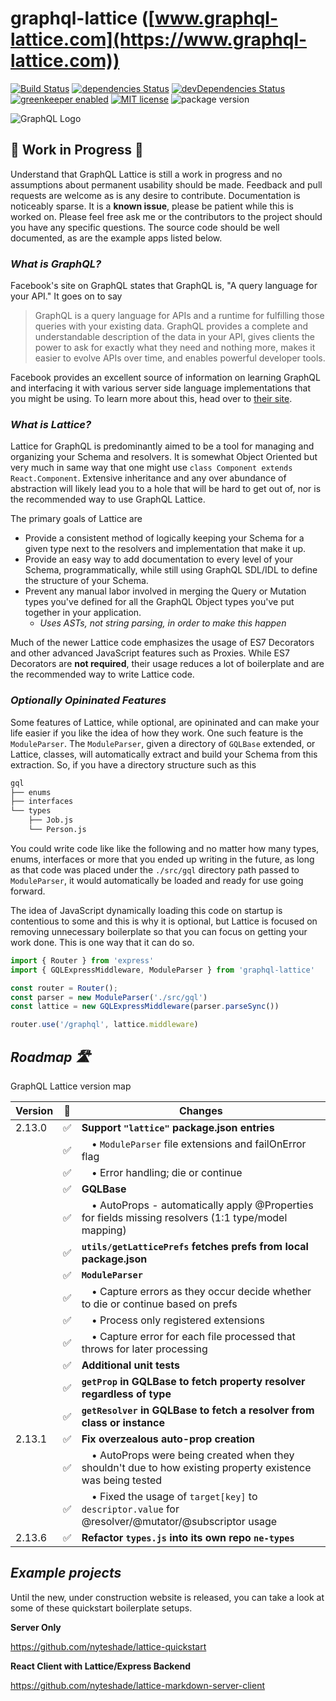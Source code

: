 # graphql-lattice ([www.graphql-lattice.com](https://www.graphql-lattice.com))

[![Build Status](https://travis-ci.org/nyteshade/graphql-lattice.svg?branch=master)](https://travis-ci.org/nyteshade/graphql-lattice) [![dependencies Status](https://david-dm.org/nyteshade/graphql-lattice/status.svg)](https://david-dm.org/nyteshade/graphql-lattice) [![devDependencies Status](https://david-dm.org/nyteshade/graphql-lattice/dev-status.svg)](https://david-dm.org/nyteshade/graphql-lattice?type=dev) [![greenkeeper enabled](https://badges.greenkeeper.io/nyteshade/graphql-lattice.svg)](https://greenkeeper.io/) [![MIT license](https://img.shields.io/badge/License-MIT-blue.svg)](https://lbesson.mit-license.org/) ![package version](https://img.shields.io/badge/dynamic/json.svg?label=version&uri=https%3A%2F%2Fraw.githubusercontent.com%2Fnyteshade%2Fgraphql-lattice%2Fmaster%2Fpackage.json&query=version&colorB=1d7ebe)

![GraphQL Logo](http://www.graphql-lattice.com/assets/lattice/logo_circled_256x256.png)

## 🚧 Work in Progress 🚨
Understand that GraphQL Lattice is still a work in progress and no assumptions about permanent usability should be made. Feedback and pull requests are welcome as is any desire to contribute. Documentation is noticeably sparse. It is a **known issue**, please be patient while this is worked on. Please feel free ask me or the contributors to the project should you have any specific questions. The source code should be well documented, as are the example apps listed below.

### _What is GraphQL?_
Facebook's site on GraphQL states that GraphQL is, "A query language for your API." It goes on to say

> GraphQL is a query language for APIs and a runtime for fulfilling those queries with your existing data. GraphQL provides a complete and understandable description of the data in your API, gives clients the power to ask for exactly what they need and nothing more, makes it easier to evolve APIs over time, and enables powerful developer tools.

Facebook provides an excellent source of information on learning GraphQL and interfacing it with various server side language implementations that you might be using. To learn more about this, head over to [their site](https://www.graphql.org).

### _What is Lattice?_
Lattice for GraphQL is predominantly aimed to be a tool for managing and organizing your Schema and resolvers. It is somewhat Object Oriented but very much in same way that one might use `class Component extends React.Component`. Extensive inheritance and any over abundance of abstraction will likely lead you to a hole that will be hard to get out of, nor is the recommended way to use GraphQL Lattice.

The primary goals of Lattice are

 * Provide a consistent method of logically keeping your Schema for a given type next to the resolvers and implementation that make it up.
 * Provide an easy way to add documentation to every level of your Schema, programmatically, while still using GraphQL SDL/IDL to define the structure of your Schema.
 * Prevent any manual labor involved in merging the Query or Mutation types you've defined for all the GraphQL Object types you've put together in your application.
   * _*Uses ASTs, not string parsing, in order to make this happen*_

Much of the newer Lattice code emphasizes the usage of ES7 Decorators and other advanced JavaScript features such as Proxies. While ES7 Decorators are **not required**, their usage reduces a lot of boilerplate and are the recommended way to write Lattice code.

### _Optionally Opininated Features_
Some features of Lattice, while optional, are opininated and can make your life easier if you like the idea of how they work. One such feature is the `ModuleParser`. The `ModuleParser`, given a directory of `GQLBase` extended, or Lattice, classes, will automatically extract and build your Schema from this extraction. So, if you have a directory structure such as this

```sh
gql
├── enums
├── interfaces
└── types
    ├── Job.js
    └── Person.js
```

You could write code like like the following and no matter how many types, enums, interfaces or more that you ended up writing in the future, as long as that code was placed under the `./src/gql` directory path passed to `ModuleParser`, it would automatically be loaded and ready for use going forward.

The idea of JavaScript dynamically loading this code on startup is contentious to some and this is why it is optional, but Lattice is focused on removing unnecessary boilerplate so that you can focus on getting your work done. This is one way that it can do so.

```js
import { Router } from 'express'
import { GQLExpressMiddleware, ModuleParser } from 'graphql-lattice'

const router = Router();
const parser = new ModuleParser('./src/gql')
const lattice = new GQLExpressMiddleware(parser.parseSync())

router.use('/graphql', lattice.middleware)
```

## _Roadmap 🛣_
GraphQL Lattice version map

|Version| 🚧 |Changes|
|-------|---|-------|
|2.13.0|✅|**Support `"lattice"` package.json entries**|
||✅|&emsp;• `ModuleParser` file extensions and failOnError flag|
||✅|&emsp;• Error handling; die or continue|
||✅|**GQLBase**|
||✅|&emsp;• AutoProps - automatically apply @Properties for fields missing resolvers (1:1 type/model mapping)|
||✅|**`utils/getLatticePrefs` fetches prefs from local package.json**
||✅|**`ModuleParser`**|
||✅|&emsp;• Capture errors as they occur decide whether to die or continue based on prefs|
||✅|&emsp;• Process only registered extensions|
||✅|&emsp;• Capture error for each file processed that throws for later processing|
||✅|**Additional unit tests**|
||✅|**`getProp` in GQLBase to fetch property resolver regardless of type**|
||✅|**`getResolver` in GQLBase to fetch a resolver from class or instance**|
|2.13.1|✅|**Fix overzealous auto-prop creation**|
||✅|&emsp;• AutoProps were being created when they shouldn't due to how existing property existence was being tested|
||✅|&emsp;• Fixed the usage of `target[key]` to `descriptor.value` for @resolver/@mutator/@subscriptor usage|
|2.13.6|✅|**Refactor `types.js` into its own repo `ne-types`**|

## _Example projects_

Until the new, under construction website is released, you can take a look at some of these quickstart boilerplate setups.

**Server Only**

https://github.com/nyteshade/lattice-quickstart

**React Client with Lattice/Express Backend**

https://github.com/nyteshade/lattice-markdown-server-client
